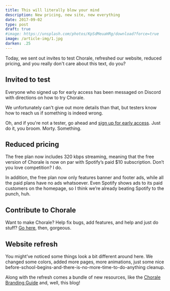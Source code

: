 ```yaml
---
title: This will literally blow your mind
description: New pricing, new site, new everything
date: 2017-09-02
type: post
draft: true
#image: https://unsplash.com/photos/KpSdMeuaHRg/download?force=true
image: /article-img/1.jpg
darken: .25
---
```


Today, we sent out invites to test Chorale, refreshed our website, reduced pricing, and you really don't care about this text, do you?

## Invited to test

Everyone who signed up for early access has been messaged on Discord with directions on how to try Chorale.


We unfortunately can't give out more details than that, but testers know how to reach us if something is indeed wrong.

Oh, and if you're not a tester, go ahead and [sign up for early access](/early-access). Just do it, you broom. Morty. Something.

## Reduced pricing

The free plan now includes 320 kbps streaming, meaning that the free version of Chorale is now on par with Spotify’s paid $10 subscription. Don’t you love competition? I do.

In addition, the free plan now only features banner and footer ads, while all the paid plans have no ads whatsoever. Even Spotify shows ads to its paid customers on the homepage, so I think we’re already beating Spotify to the punch, huh.

## Contribute to Chorale

Want to make Chorale? Help fix bugs, add features, and help and just do stuff? [Go here](/contribute), then, gorgeous.

## Website refresh

You might’ve noticed some things look a bit different around here. We changed some colors, added more pages, more animations, just some nice before-school-begins-and-there-is-no-more-time-to-do-anything cleanup.

Along with the refresh comes a bundle of new resources, like the [Chorale Branding Guide](/brand) and, well, this blog!
